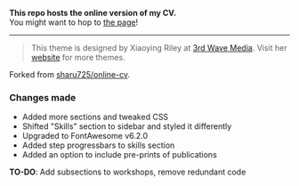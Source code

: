 <!-- <a href="https://jekyll-themes.com">
<img src="https://img.shields.io/badge/featured%20on-JT-red.svg" height="20" alt="Jekyll Themes Shield" >
</a> -->

**This repo hosts the online version of my CV.**  
You might want to hop to [the page](https://amzon-ex.github.io/online-cv)!

---
> This theme is designed by Xiaoying Riley at [3rd Wave Media](http://themes.3rdwavemedia.com/).
> Visit her [website](http://themes.3rdwavemedia.com/) for more themes.

Forked from [sharu725/online-cv](https://github.com/sharu725/online-cv).

### Changes made

- Added more sections and tweaked CSS
- Shifted "Skills" section to sidebar and styled it differently
- Upgraded to FontAwesome v6.2.0
- Added step progressbars to skills section
- Added an option to include pre-prints of publications

**TO-DO**: Add subsections to workshops, remove redundant code


